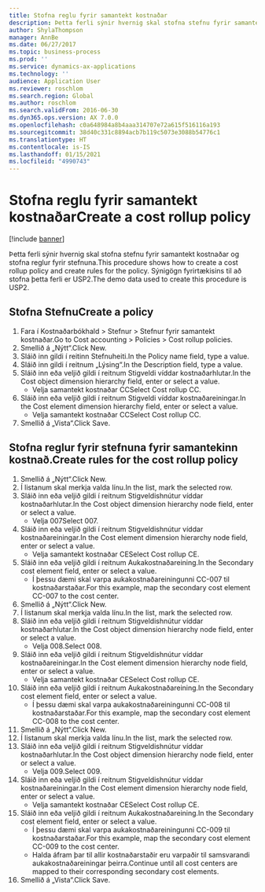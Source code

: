 ```yaml
---
title: Stofna reglu fyrir samantekt kostnaðar
description: Þetta ferli sýnir hvernig skal stofna stefnu fyrir samantekt kostnaðar og stofna reglur fyrir stefnuna.
author: ShylaThompson
manager: AnnBe
ms.date: 06/27/2017
ms.topic: business-process
ms.prod: ''
ms.service: dynamics-ax-applications
ms.technology: ''
audience: Application User
ms.reviewer: roschlom
ms.search.region: Global
ms.author: roschlom
ms.search.validFrom: 2016-06-30
ms.dyn365.ops.version: AX 7.0.0
ms.openlocfilehash: c0a648984a8b4aaa314707e72a615f516116a193
ms.sourcegitcommit: 38d40c331c8894acb7b119c5073e3088b54776c1
ms.translationtype: HT
ms.contentlocale: is-IS
ms.lasthandoff: 01/15/2021
ms.locfileid: "4990743"
---
```

# <a name="create-a-cost-rollup-policy"></a><span data-ttu-id="886b9-103">Stofna reglu fyrir samantekt kostnaðar</span><span class="sxs-lookup"><span data-stu-id="886b9-103">Create a cost rollup policy</span></span>

[!include [banner](../../includes/banner.md)]

<span data-ttu-id="886b9-104">Þetta ferli sýnir hvernig skal stofna stefnu fyrir samantekt kostnaðar og stofna reglur fyrir stefnuna.</span><span class="sxs-lookup"><span data-stu-id="886b9-104">This procedure shows how to create a cost rollup policy and create rules for the policy.</span></span> <span data-ttu-id="886b9-105">Sýnigögn fyrirtækisins til að stofna þetta ferli er USP2.</span><span class="sxs-lookup"><span data-stu-id="886b9-105">The demo data used to create this procedure is USP2.</span></span>


## <a name="create-a-policy"></a><span data-ttu-id="886b9-106">Stofna Stefnu</span><span class="sxs-lookup"><span data-stu-id="886b9-106">Create a policy</span></span>
1. <span data-ttu-id="886b9-107">Fara í Kostnaðarbókhald > Stefnur > Stefnur fyrir samantekt kostnaðar.</span><span class="sxs-lookup"><span data-stu-id="886b9-107">Go to Cost accounting > Policies > Cost rollup policies.</span></span>
2. <span data-ttu-id="886b9-108">Smellið á „Nýtt“.</span><span class="sxs-lookup"><span data-stu-id="886b9-108">Click New.</span></span>
3. <span data-ttu-id="886b9-109">Sláið inn gildi í reitinn Stefnuheiti.</span><span class="sxs-lookup"><span data-stu-id="886b9-109">In the Policy name field, type a value.</span></span>
4. <span data-ttu-id="886b9-110">Sláið inn gildi í reitnum „Lýsing“.</span><span class="sxs-lookup"><span data-stu-id="886b9-110">In the Description field, type a value.</span></span>
5. <span data-ttu-id="886b9-111">Sláið inn eða veljið gildi í reitnum Stigveldi víddar kostnaðarhlutar.</span><span class="sxs-lookup"><span data-stu-id="886b9-111">In the Cost object dimension hierarchy field, enter or select a value.</span></span>
    * <span data-ttu-id="886b9-112">Velja samantekt kostnaðar CC</span><span class="sxs-lookup"><span data-stu-id="886b9-112">Select Cost rollup CC.</span></span>  
6. <span data-ttu-id="886b9-113">Sláið inn eða veljið gildi í reitnum Stigveldi víddar kostnaðareiningar.</span><span class="sxs-lookup"><span data-stu-id="886b9-113">In the Cost element dimension hierarchy field, enter or select a value.</span></span>
    * <span data-ttu-id="886b9-114">Velja samantekt kostnaðar CC</span><span class="sxs-lookup"><span data-stu-id="886b9-114">Select Cost rollup CC.</span></span>  
7. <span data-ttu-id="886b9-115">Smellið á „Vista“.</span><span class="sxs-lookup"><span data-stu-id="886b9-115">Click Save.</span></span>

## <a name="create-rules-for-the-cost-rollup-policy"></a><span data-ttu-id="886b9-116">Stofna reglur fyrir stefnuna fyrir samantekinn kostnað.</span><span class="sxs-lookup"><span data-stu-id="886b9-116">Create rules for the cost rollup policy</span></span>
1. <span data-ttu-id="886b9-117">Smellið á „Nýtt“.</span><span class="sxs-lookup"><span data-stu-id="886b9-117">Click New.</span></span>
2. <span data-ttu-id="886b9-118">Í listanum skal merkja valda línu.</span><span class="sxs-lookup"><span data-stu-id="886b9-118">In the list, mark the selected row.</span></span>
3. <span data-ttu-id="886b9-119">Sláið inn eða veljið gildi í reitnum Stigveldishnútur víddar kostnaðarhlutar.</span><span class="sxs-lookup"><span data-stu-id="886b9-119">In the Cost object dimension hierarchy node field, enter or select a value.</span></span>
    * <span data-ttu-id="886b9-120">Velja 007</span><span class="sxs-lookup"><span data-stu-id="886b9-120">Select 007.</span></span>  
4. <span data-ttu-id="886b9-121">Sláið inn eða veljið gildi í reitnum Stigveldishnútur víddar kostnaðareiningar.</span><span class="sxs-lookup"><span data-stu-id="886b9-121">In the Cost element dimension hierarchy node field, enter or select a value.</span></span>
    * <span data-ttu-id="886b9-122">Velja samantekt kostnaðar CE</span><span class="sxs-lookup"><span data-stu-id="886b9-122">Select Cost rollup CE.</span></span>  
5. <span data-ttu-id="886b9-123">Sláið inn eða veljið gildi í reitnum Aukakostnaðareining.</span><span class="sxs-lookup"><span data-stu-id="886b9-123">In the Secondary cost element field, enter or select a value.</span></span>
    * <span data-ttu-id="886b9-124">Í þessu dæmi skal varpa aukakostnaðareiningunni CC-007 til kostnaðarstaðar.</span><span class="sxs-lookup"><span data-stu-id="886b9-124">For this example, map the secondary cost element CC-007 to the cost center.</span></span>  
6. <span data-ttu-id="886b9-125">Smellið á „Nýtt“.</span><span class="sxs-lookup"><span data-stu-id="886b9-125">Click New.</span></span>
7. <span data-ttu-id="886b9-126">Í listanum skal merkja valda línu.</span><span class="sxs-lookup"><span data-stu-id="886b9-126">In the list, mark the selected row.</span></span>
8. <span data-ttu-id="886b9-127">Sláið inn eða veljið gildi í reitnum Stigveldishnútur víddar kostnaðarhlutar.</span><span class="sxs-lookup"><span data-stu-id="886b9-127">In the Cost object dimension hierarchy node field, enter or select a value.</span></span>
    * <span data-ttu-id="886b9-128">Velja 008.</span><span class="sxs-lookup"><span data-stu-id="886b9-128">Select 008.</span></span>  
9. <span data-ttu-id="886b9-129">Sláið inn eða veljið gildi í reitnum Stigveldishnútur víddar kostnaðareiningar.</span><span class="sxs-lookup"><span data-stu-id="886b9-129">In the Cost element dimension hierarchy node field, enter or select a value.</span></span>
    * <span data-ttu-id="886b9-130">Velja samantekt kostnaðar CE</span><span class="sxs-lookup"><span data-stu-id="886b9-130">Select Cost rollup CE.</span></span>  
10. <span data-ttu-id="886b9-131">Sláið inn eða veljið gildi í reitnum Aukakostnaðareining.</span><span class="sxs-lookup"><span data-stu-id="886b9-131">In the Secondary cost element field, enter or select a value.</span></span>
    * <span data-ttu-id="886b9-132">Í þessu dæmi skal varpa aukakostnaðareiningunni CC-008 til kostnaðarstaðar.</span><span class="sxs-lookup"><span data-stu-id="886b9-132">For this example, map the secondary cost element CC-008 to the cost center.</span></span>  
11. <span data-ttu-id="886b9-133">Smellið á „Nýtt“.</span><span class="sxs-lookup"><span data-stu-id="886b9-133">Click New.</span></span>
12. <span data-ttu-id="886b9-134">Í listanum skal merkja valda línu.</span><span class="sxs-lookup"><span data-stu-id="886b9-134">In the list, mark the selected row.</span></span>
13. <span data-ttu-id="886b9-135">Sláið inn eða veljið gildi í reitnum Stigveldishnútur víddar kostnaðarhlutar.</span><span class="sxs-lookup"><span data-stu-id="886b9-135">In the Cost object dimension hierarchy node field, enter or select a value.</span></span>
    * <span data-ttu-id="886b9-136">Velja 009.</span><span class="sxs-lookup"><span data-stu-id="886b9-136">Select 009.</span></span>  
14. <span data-ttu-id="886b9-137">Sláið inn eða veljið gildi í reitnum Stigveldishnútur víddar kostnaðareiningar.</span><span class="sxs-lookup"><span data-stu-id="886b9-137">In the Cost element dimension hierarchy node field, enter or select a value.</span></span>
    * <span data-ttu-id="886b9-138">Velja samantekt kostnaðar CE</span><span class="sxs-lookup"><span data-stu-id="886b9-138">Select Cost rollup CE.</span></span>  
15. <span data-ttu-id="886b9-139">Sláið inn eða veljið gildi í reitnum Aukakostnaðareining.</span><span class="sxs-lookup"><span data-stu-id="886b9-139">In the Secondary cost element field, enter or select a value.</span></span>
    * <span data-ttu-id="886b9-140">Í þessu dæmi skal varpa aukakostnaðareiningunni CC-009 til kostnaðarstaðar.</span><span class="sxs-lookup"><span data-stu-id="886b9-140">For this example, map the secondary cost element CC-009 to the cost center.</span></span>  
    * <span data-ttu-id="886b9-141">Halda áfram þar til allir kostnaðarstaðir eru varpaðir til samsvarandi aukakostnaðareiningar þeirra.</span><span class="sxs-lookup"><span data-stu-id="886b9-141">Continue until all cost centers are mapped to their corresponding secondary cost elements.</span></span>  
16. <span data-ttu-id="886b9-142">Smellið á „Vista“.</span><span class="sxs-lookup"><span data-stu-id="886b9-142">Click Save.</span></span>

